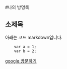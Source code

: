#나의 방명록

소제목
------

아래는 코드 markdown입니다.
```
	var a = 1;
	var b = 2;
```

[google 방문하기](https://www.google.com)

